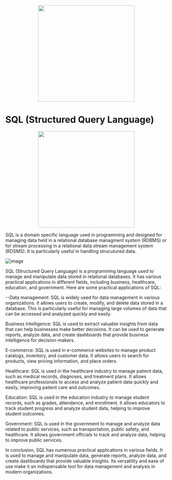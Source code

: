 <div id="header" align="center">
  <img src="https://media.giphy.com/media/vISmwpBJUNYzukTnVx/giphy.gif" width="300"/>
</div>

# SQL (Structured Query Language)

<div id="header" align="center">
  <img src="https://media.giphy.com/media/kPrlykW2TpVU4HWx2O/giphy.gif" width="300"/>
</div>

SQL is a domain specific language used in programming and designed for managing data held in a relational database managment system (RDBMS) or for stream processing in a relational data stream management system (RDSMS). It is particularly useful in handling strucutured data. 

![image](https://user-images.githubusercontent.com/60937657/200197598-1b449d07-5885-49fe-b75c-500d733d5994.png)

SQL (Structured Query Language) is a programming language used to manage and manipulate data stored in relational databases. It has various practical applications in different fields, including business, healthcare, education, and government. Here are some practical applications of SQL:

--Data management: SQL is widely used for data management in various organizations. It allows users to create, modify, and delete data stored in a database. This is particularly useful for managing large volumes of data that can be accessed and analyzed quickly and easily.

Business Intelligence: SQL is used to extract valuable insights from data that can help businesses make better decisions. It can be used to generate reports, analyze data, and create dashboards that provide business intelligence for decision-makers.

E-commerce: SQL is used in e-commerce websites to manage product catalogs, inventory, and customer data. It allows users to search for products, view pricing information, and place orders.

Healthcare: SQL is used in the healthcare industry to manage patient data, such as medical records, diagnoses, and treatment plans. It allows healthcare professionals to access and analyze patient data quickly and easily, improving patient care and outcomes.

Education: SQL is used in the education industry to manage student records, such as grades, attendance, and enrollment. It allows educators to track student progress and analyze student data, helping to improve student outcomes.

Government: SQL is used in the government to manage and analyze data related to public services, such as transportation, public safety, and healthcare. It allows government officials to track and analyze data, helping to improve public services.

In conclusion, SQL has numerous practical applications in various fields. It is used to manage and manipulate data, generate reports, analyze data, and create dashboards that provide valuable insights. Its versatility and ease of use make it an indispensable tool for data management and analysis in modern organizations.
